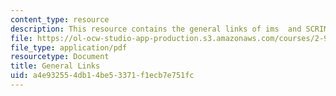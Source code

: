 ```yaml
---
content_type: resource
description: This resource contains the general links of ims  and SCRIMP Technology.
file: https://ol-ocw-studio-app-production.s3.amazonaws.com/courses/2-996-sailing-yacht-design-13-734-fall-2003/a4e932554db14be53371f1ecb7e751fc_links.pdf
file_type: application/pdf
resourcetype: Document
title: General Links
uid: a4e93255-4db1-4be5-3371-f1ecb7e751fc
---
```

